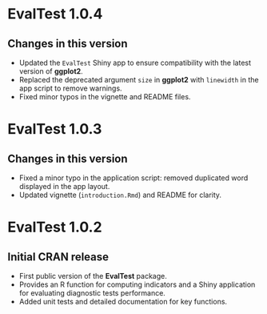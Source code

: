 # EvalTest 1.0.4

## Changes in this version
* Updated the `EvalTest` Shiny app to ensure compatibility with the latest version of **ggplot2**.
* Replaced the deprecated argument `size` in **ggplot2** with `linewidth` in the app script to remove warnings.
* Fixed minor typos in the vignette and README files.

 
 
# EvalTest 1.0.3

## Changes in this version
* Fixed a minor typo in the application script: removed duplicated word displayed in the app layout.
* Updated vignette (`introduction.Rmd`) and README for clarity.



# EvalTest 1.0.2

## Initial CRAN release
* First public version of the **EvalTest** package.
* Provides an R function for computing indicators and a Shiny application for  evaluating diagnostic tests performance.
* Added unit tests and detailed documentation for key functions.
